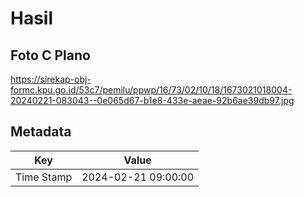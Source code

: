# Hasil

## Foto C Plano

https://sirekap-obj-formc.kpu.go.id/53c7/pemilu/ppwp/16/73/02/10/18/1673021018004-20240221-083043--0e065d67-b1e8-433e-aeae-92b6ae39db97.jpg


## Metadata

| Key        | Value               |
| ---------- | ------------------- |
| Time Stamp | 2024-02-21 09:00:00 |



